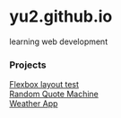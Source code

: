 # yu2.github.io
learning web development

### Projects
<a href="http://yu2.github.io/quote/flex.html" target="_blank">Flexbox layout test</a><br>
<a href="http://yu2.github.io/quote/quote2.html" target="_blank">Random Quote Machine</a><br>
<a href="http://yu2.github.io/weather/weather.html" target="_blank">Weather App</a><br>

